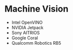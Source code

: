 # Machine Vision
- Intel OpenVINO
- NVIDIA Jetpack
- Sony AITRIOS
- Google Coral
- Qualcomm Robotics RB5
